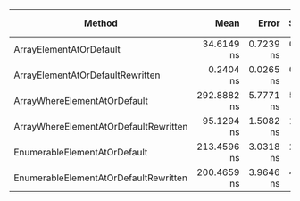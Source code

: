 |                                Method |        Mean |     Error |    StdDev |  Gen 0 | Gen 1 | Gen 2 | Allocated |
|-------------------------------------- |------------:|----------:|----------:|-------:|------:|------:|----------:|
|               ArrayElementAtOrDefault |  34.6149 ns | 0.7239 ns | 0.9155 ns |      - |     - |     - |         - |
|      ArrayElementAtOrDefaultRewritten |   0.2404 ns | 0.0265 ns | 0.0248 ns |      - |     - |     - |         - |
|          ArrayWhereElementAtOrDefault | 292.8882 ns | 5.7771 ns | 5.4039 ns | 0.0076 |     - |     - |      32 B |
| ArrayWhereElementAtOrDefaultRewritten |  95.1294 ns | 1.5082 ns | 1.4108 ns |      - |     - |     - |         - |
|          EnumerableElementAtOrDefault | 213.4596 ns | 3.0318 ns | 2.8360 ns | 0.0057 |     - |     - |      24 B |
| EnumerableElementAtOrDefaultRewritten | 200.4659 ns | 3.9646 ns | 4.8689 ns | 0.0057 |     - |     - |      24 B |
